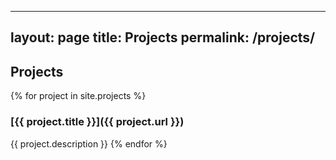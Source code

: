 
---
layout: page
title: Projects
permalink: /projects/
---

## Projects

{% for project in site.projects %}
### [{{ project.title }}]({{ project.url }})
{{ project.description }}
{% endfor %}

